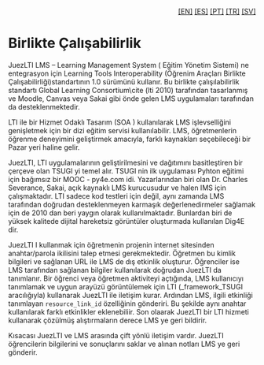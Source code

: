 <p align="right">
  <a href="README.md">[EN]</a>
  <a href="README_es.md">[ES]</a>
  <a href="README_pt.md">[PT]</a>
  <a href="README_tr.md">[TR]</a>
  <a href="README_sv.md">[SV]</a>
</p>

# Birlikte Çalışabilirlik

JuezLTI LMS – Learning Management System ( Eğitim Yönetim Sistemi) ne entegrasyon için Learning Tools Interoperability (Öğrenim Araçları Birlikte Çalışabilirliği)standartının 1.0 sürümünü kullanır. Bu birlikte çalışılabilirlik standartı Global Learning Consortium\cite (lti 2010) tarafından tasarlanmış ve Moodle, Canvas veya Sakai gibi önde gelen LMS uygulamaları tarafından da desteklenmektedir.

LTI ile bir Hizmet Odaklı Tasarım (SOA ) kullanılarak LMS işlevselliğini genişletmek için bir dizi eğitim servisi kullanılabilir. LMS, öğretmenlerin öğrenme deneyimini geliştirmek amacıyla, farklı kaynakları seçebileceği bir Pazar yeri haline gelir. 

JuezLTI, LTI uygulamalarının geliştirilmesini ve dağıtımını basitleştiren bir çerçeve olan TSUGI yi temel alır. TSUGI nin ilk uygulaması Pyhton eğitimi için bağımsız bir MOOC - py4e.com idi. 
Yazarlarından biri olan Dr. Charles Severance, Sakai, açık kaynaklı LMS kurucusudur ve halen IMS için çalışmaktadır.
LTI sadece kod testleri için değil, aynı zamanda LMS tarafından doğrudan desteklenmeyen karmaşık değerlenedirmeler sağlamak için de 2010 dan beri yaygın olarak kullanılmaktadır. Bunlardan biri de yüksek kalitede dijital hareketsiz görüntüler oluşturmada kullanılan Dig4E dir. 

JuezLTI I kullanmak için öğretmenin projenin internet sitesinden anahtar/parola ikilisini talep etmesi gerekmektedir. 
Öğretmen bu kimlik bilgileri ve sağlanan URL ile LMS de dış etkinlik oluşturur. 
Öğrenciler ise LMS tarafından sağlanan bilgiler kullanılarak doğrudan JuezLTI da tanımlanır. 
Bir öğrenci veya öğretmen aktiviteyi açtığında, LMS kullanıcıyı tanımlamak ve uygun arayüzü görüntülemek için LTI (_framework_TSUGI aracılığıyla) kullanarak JuezLTI ile iletişim kurar.
Ardından LMS, ilgili etkinliği tanımlayan <code>resource_link_id</code> özelliğinin gönderiri. Bu şekilde aynı anahtar kullanılarak farklı etkinlikler eklenebiliir. Son olaarak JuezLTI bir LTI hizmeti kullanarak çözülmüş alıştırmaların derece LMS ye geri bildirir. 

Kısacası JuezLTI ve LMS arasında çift yönlü iletişim vardır. JuezLTI öğrencilerin bilgilerini ve sonuçlarını saklar ve alınan notları LMS ye geri gönderir. 
